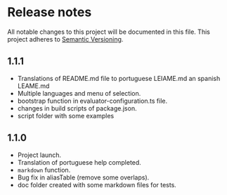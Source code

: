 # Release notes
All notable changes to this project will be documented in this file.
This project adheres to [Semantic Versioning](http://semver.org/).

## 1.1.1
- Translations of README.md file to portuguese LEIAME.md an spanish LEAME.md
- Multiple languages and menu of selection.
- bootstrap function in evaluator-configuration.ts file.
- changes in build scripts of package.json.
- script folder with some examples

## 1.1.0
- Project launch.
- Translation of portuguese help completed.
- `markdown` function.
- Bug fix in aliasTable (remove some overlaps).
- doc folder created with some markdown files for tests.
